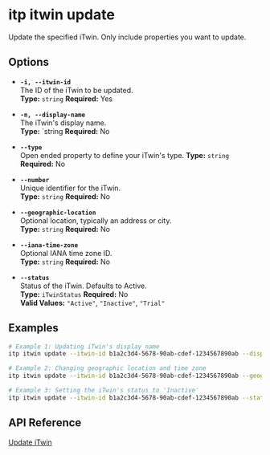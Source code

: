 # itp itwin update

Update the specified iTwin. Only include properties you want to update.

## Options

- **`-i, --itwin-id`**  
  The ID of the iTwin to be updated.  
  **Type:** `string` **Required:** Yes

- **`-n, --display-name`**  
  The iTwin's display name.  
  **Type:** `string **Required:** No

- **`--type`**  
  Open ended property to define your iTwin's type.
  **Type:** `string` **Required:** No

- **`--number`**  
  Unique identifier for the iTwin.  
  **Type:** `string` **Required:** No

- **`--geographic-location`**  
  Optional location, typically an address or city.  
  **Type:** `string` **Required:** No

- **`--iana-time-zone`**  
  Optional IANA time zone ID.  
  **Type:** `string` **Required:** No

- **`--status`**  
  Status of the iTwin. Defaults to Active.  
  **Type:** `iTwinStatus` **Required:** No  
  **Valid Values:** `"Active"`, `"Inactive"`, `"Trial"`

## Examples

```bash
# Example 1: Updating iTwin's display name
itp itwin update --itwin-id b1a2c3d4-5678-90ab-cdef-1234567890ab --display-name "Updated Portfolio"

# Example 2: Changing geographic location and time zone
itp itwin update --itwin-id b1a2c3d4-5678-90ab-cdef-1234567890ab --geographic-location "New York, NY" --iana-time-zone America/New_York

# Example 3: Setting the iTwin's status to 'Inactive'
itp itwin update --itwin-id b1a2c3d4-5678-90ab-cdef-1234567890ab --status Inactive
```

## API Reference

[Update iTwin](https://developer.bentley.com/apis/itwins/operations/update-itwin/)
